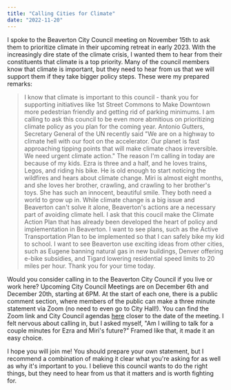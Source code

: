 ```yaml
---
title: "Calling Cities for Climate"
date: "2022-11-20"
---
```


I spoke to the Beaverton City Council meeting on November 15th to ask them to prioritize climate in their upcoming retreat in early 2023. With the increasingly dire state of the climate crisis, I wanted them to hear from their constituents that climate is a top priority. Many of the council members know that climate is important, but they need to hear from us that we will support them if they take bigger policy steps. These were my prepared remarks:

> I know that climate is important to this council - thank you for supporting initiatives like 1st Street Commons to Make Downtown more pedestrian friendly and getting rid of parking minimums. I am calling to ask this council to be even more abmitious on prioritizing climate policy as you plan for the coming year.
> Antonio Gutters, Secretary General of the UN recently said "We are on a highway to climate hell with our foot on the accelerator. Our planet is fast approaching tipping points that will make climate chaos irreversible. We need urgent climate action."
> The reason I'm calling in today are because of my kids. Ezra is three and a half, and he loves trains, Legos, and riding his bike. He is old enough to start noticing the wildfires and hears about climate change. Miri is almost eight months, and she loves her brother, crawling, and crawling to her brother's toys. She has such an innocent, beautiful smile. They both need a world to grow up in. While climate change is a big issue and Beaverton can't solve it alone, Beaverton's actions are a necessary part of avoiding climate hell.
> I ask that this coucil make the Climate Action Plan that has already been developed the heart of policy and implementation in Beaverton. I want to see plans, such as the Active Transportation Plan to be implemented so that I can safely bike my kid to school. I want to see Beaverton use exciting ideas from other cities, such as Eugene banning natural gas in new buildings, Denver offering e-bike subsidies, and Tigard lowering residential speed limits to 20 miles per hour. Thank you for your time today.

Would you consider calling in to the Beaverton City Council if you live or work here? Upcoming City Council Meetings are on December 6th and December 20th, starting at 6PM. At the start of each one, there is a public comment section, where members of the public can make a three minute statement via Zoom (no need to even go to City Hall!). You can find the Zoom link and City Council agendas [here](https://beavertonoregon.gov/797/Agendas-Minutes) closer to the date of the meeting. I felt nervous about calling in, but I asked myself, "Am I willing to talk for a couple minutes for Ezra and Miri's future?" Framed like that, it made it an easy choice.

I hope you will join me! You should prepare your own statement, but I recommend a combination of making it clear what you're asking for as well as why it's important to you. I believe this council wants to do the right things, but they need to hear from us that it matters and is worth fighting for.
